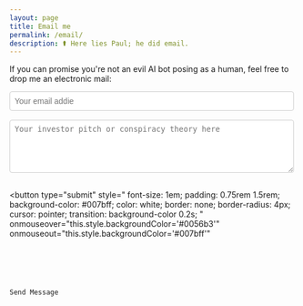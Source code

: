 ```yaml
---
layout: page
title: Email me
permalink: /email/
description: ⚰ Here lies Paul; he did email.
---
```

If you can promise you're not an evil AI bot posing as a human, feel free to drop me an electronic mail:

<form
  action="https://formspree.io/f/xknkengj"
  method="POST"
  style="display: flex; flex-direction: column; max-width: 500px; gap: 1rem;"
>
  <div style="display: flex; flex-direction: column; gap: 0.5rem;">
    <input 
      type="email" 
      style=" 
       font-size: 1em;
       padding: 0.5rem; 
       border: 1px solid #ccc; 
       border-radius: 4px;
       "
      id="email" 
      name="email" 
      placeholder="Your email addie" 
      required 
      style="padding: 0.5rem; border: 1px solid #ccc; border-radius: 4px;"
    >
  </div>

  <div style="display: flex; flex-direction: column; gap: 0.5rem;">
    <textarea 
      id="message" 
      name="message" 
      placeholder="Your investor pitch or conspiracy theory here" 
      required 
      rows="5" 
      style="padding: 0.5rem; border: 1px solid #ccc; border-radius: 4px; resize: vertical;"
    ></textarea>
  </div>

  <button 
    type="submit" 
    style="
      font-size: 1em;
      padding: 0.75rem 1.5rem;
      background-color: #007bff;
      color: white;
      border: none;
      border-radius: 4px;
      cursor: pointer;
      transition: background-color 0.2s;
    "
    onmouseover="this.style.backgroundColor='#0056b3'"
    onmouseout="this.style.backgroundColor='#007bff'"
  >
    Send Message
  </button>
</form>